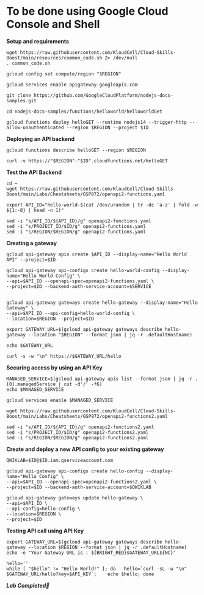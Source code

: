 # **To be done using Google Cloud Console and Shell**

**Setup and requirements**

    wget https://raw.githubusercontent.com/KloudCell/Cloud-Skills-Boost/main/resources/common_code.sh 2> /dev/null
    . common_code.sh

    gcloud config set compute/region "$REGION"

    gcloud services enable apigateway.googleapis.com

    git clone https://github.com/GoogleCloudPlatform/nodejs-docs-samples.git

    cd nodejs-docs-samples/functions/helloworld/helloworldGet

    gcloud functions deploy helloGET --runtime nodejs14 --trigger-http --allow-unauthenticated --region $REGION --project $ID

**Deploying an API backend**

    gcloud functions describe helloGET --region $REGION

    curl -v https://"$REGION"-"$ID".cloudfunctions.net/helloGET

**Test the API Backend**

    cd ~
    wget https://raw.githubusercontent.com/KloudCell/Cloud-Skills-Boost/main/Labs/Cheatsheets/GSP872/openapi2-functions.yaml

    export API_ID="hello-world-$(cat /dev/urandom | tr -dc 'a-z' | fold -w ${1:-8} | head -n 1)"

    sed -i "s/API_ID/${API_ID}/g" openapi2-functions.yaml
    sed -i "s/PROJECT_ID/$ID/g" openapi2-functions.yaml
    sed -i "s/REGION/$REGION/g" openapi2-functions.yaml

**Creating a gateway**

    gcloud api-gateway apis create $API_ID --display-name="Hello World API" --project=$ID

    gcloud api-gateway api-configs create hello-world-config --display-name="Hello World Config" \
    --api=$API_ID --openapi-spec=openapi2-functions.yaml \
    --project=$ID --backend-auth-service-account=$SERVICE


    gcloud api-gateway gateways create hello-gateway --display-name="Hello Gateway" \
    --api=$API_ID --api-config=hello-world-config \
    --location=$REGION --project=$ID

    export GATEWAY_URL=$(gcloud api-gateway gateways describe hello-gateway --location "$REGION" --format json | jq -r .defaultHostname)

    echo $GATEWAY_URL

    curl -s -w "\n" https://$GATEWAY_URL/hello

**Securing access by using an API Key**

    MANAGED_SERVICE=$(gcloud api-gateway apis list --format json | jq -r .[0].managedService | cut -d'/' -f6)
    echo $MANAGED_SERVICE

    gcloud services enable $MANAGED_SERVICE

    wget https://raw.githubusercontent.com/KloudCell/Cloud-Skills-Boost/main/Labs/Cheatsheets/GSP872/openapi2-functions2.yaml

    sed -i "s/API_ID/${API_ID}/g" openapi2-functions2.yaml
    sed -i "s/PROJECT_ID/$ID/g" openapi2-functions2.yaml
    sed -i "s/REGION/$REGION/g" openapi2-functions2.yaml

**Create and deploy a new API config to your existing gateway**

    QWIKLAB=$ID@$ID.iam.gserviceaccount.com

    gcloud api-gateway api-configs create hello-config --display-name="Hello Config" \
    --api=$API_ID --openapi-spec=openapi2-functions2.yaml \
    --project=$ID --backend-auth-service-account=$QWIKLAB

    gcloud api-gateway gateways update hello-gateway \
    --api=$API_ID \
    --api-config=hello-config \
    --location=$REGION \
    --project=$ID


**Testing API call using API Key**

    export GATEWAY_URL=$(gcloud api-gateway gateways describe hello-gateway --location $REGION --format json | jq -r .defaultHostname)
    echo -e "Your Gateway URL is : ${BRIGHT_RED}$GATEWAY_URL${NC}"

    hello=''
    while [ "$hello" != "Hello World!" ]; do   hello=`curl -sL -w "\n" $GATEWAY_URL/hello?key=$API_KEY`;	echo $hello; done

***Lab Completed🎉***